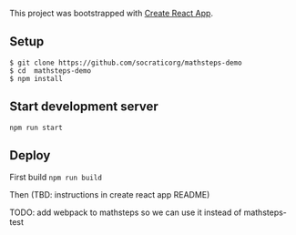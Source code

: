 This project was bootstrapped with [Create React App](https://github.com/facebookincubator/create-react-app).

## Setup

```
$ git clone https://github.com/socraticorg/mathsteps-demo
$ cd  mathsteps-demo
$ npm install
```

## Start development server

```
npm run start
```

## Deploy

First build `npm run build`

Then (TBD: instructions in create react app README)


TODO: add webpack to mathsteps so we can use it instead of mathsteps-test
